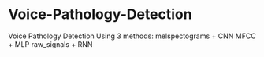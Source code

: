 # Voice-Pathology-Detection
Voice Pathology Detection Using 3 methods:
melspectograms + CNN
MFCC + MLP
raw_signals + RNN
